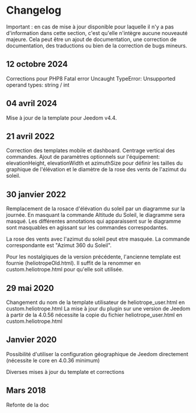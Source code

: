 # Changelog

Important : en cas de mise à jour disponible pour laquelle il n'y a pas d'information dans cette section, c'est qu'elle n'intègre aucune nouveauté majeure. Cela peut être un ajout de documentation, une correction de documentation, des traductions ou bien de la correction de bugs mineurs.

## 12 octobre 2024
Corrections pour PHP8 Fatal error Uncaught TypeError: Unsupported operand types: string / int

## 04 avril 2024
Mise à jour de la template pour Jeedom v4.4.

## 21 avril 2022
Correction des templates mobile et dashboard.
Centrage vertical des commandes.
Ajout de paramètres optionnels sur l'équipement: elevationHeight, elevationWidth et azimuthSize pour définir les tailles du graphique de l'élévation et le diamètre de la rose des vents de l'azimut du soleil. 


## 30 janvier 2022
Remplacement de la rosace d'élévation du soleil par un diagramme sur la journée. En masquant la commande Altitude du Soleil, le diagramme sera masqué.
Les différentes annotations qui apparaissent sur le diagramme sont masquables en agissant sur les commandes correspodantes.

La rose des vents avec l'azimut du soleil peut etre masquée. La commande correspondante est "Azimut 360 du Soleil".

Pour les nostalgiques de la version précédente, l'ancienne template est fournie (heliotropeOld.html). Il suffit de la renommer en custom.heliotrope.html pour qu'elle soit utilisée.

## 29 mai 2020
Changement du nom de la template utilisateur de heliotrope_user.html en custom.heliotrope.html 
La mise à jour du plugin sur une version de Jeedom à partir de la 4.0.56 nécessite la copie du fichier heliotrope_user.html en custom.heliotrope.html

## Janvier 2020
Possibilité d'utiliser la configuration géographique de Jeedom directement (nécessite le core en 4.0.36 minimum)

Diverses mises à jour du template et corrections

## Mars 2018
Refonte de la doc

